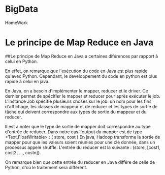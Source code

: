 # BigData
HomeWork

# Le principe de Map Reduce en Java

##Le principe de Map Reduce en Java a certaines diférences par rapport à celui en Python.
<p>En effet, on remarque que l'exécution du code en Java est plus rapide qu'avec Python.
Cependant, le developpement du code en python est plus rapide à celui en java.

En Java, on a besoin d'implémenter le mapper, reducer et le driver.
Ce dernier permet de spécifier le mapper et reducer pour après exécuter le job.
L'instance Job spécifie plusieurs choses sur le job: un nom pour les fins d'affichage,
les classes de mappeur et de reducer et les types de sortie de tâche 
qui doivent correspondre aux types de sortie du mappeur et du reducer.

Il est à noter que le type de sortie de mapper doit correspondre au type d'entrée de reducer.
Dans notre cas l'output du mapper est de type <Text,FloatWritable> : ( store, cost )
En java, Hadoop transforme la sortie de mapper pour que les valeurs soient réunies 
pour une clé donnée, dans un processus appelé shuffle.
L'entrée du reducer est la suivante : (store, [cost1, cost2, ..., costn]).

On remarque bien que cette entrée du reducer en Java différe de celle de Python, 
d'où le traitement sera différent.<p>





